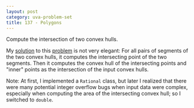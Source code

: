 ```yaml
---
layout: post
category: uva-problem-set
title: 137 - Polygons
---
```


Compute the intersection of two convex hulls.

My [solution](https://github.com/clchiou/uva-problem-set/blob/master/solved/137/137.cc)
to this
[problem](http://uva.onlinejudge.org/index.php?option=com_onlinejudge&Itemid=8&category=24&page=show_problem&problem=73)
is not very elegant:
For all pairs of segments of the two convex hulls,
it computes the intersecting point of the two segments.
Then it computes the convex hull of the intersecting points and "inner" points as the intersection of the input convex hulls.

Note: At first, I implemented a `Rational` class,
but later I realized that there were many potential integer overflow bugs when input data were complex,
especially when computing the area of the intersecting convex hull;
so I switched to `double`.
